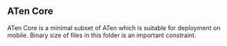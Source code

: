 ATen Core
---------

ATen Core is a minimal subset of ATen which is suitable for deployment
on mobile.  Binary size of files in this folder is an important constraint.
